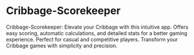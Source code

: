 # Cribbage-Scorekeeper
Cribbage-Scorekeeper: Elevate your Cribbage with this intuitive app. Offers easy scoring, automatic calculations, and detailed stats for a better gaming experience. Perfect for casual and competitive players. Transform your Cribbage games with simplicity and precision.
